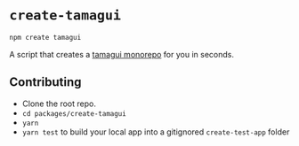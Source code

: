 # `create-tamagui`

```sh
npm create tamagui
```

A script that creates a [tamagui monorepo](https://github.com/tamagui/tamagui/tree/master/example-monorepos/blank) for you in seconds.

## Contributing

- Clone the root repo.
- `cd packages/create-tamagui`
- `yarn`
- `yarn test` to build your local app into a gitignored `create-test-app` folder
